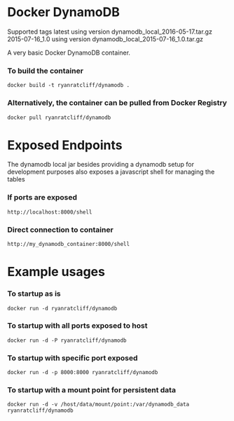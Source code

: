 # Docker DynamoDB
Supported tags
latest using version dynamodb_local_2016-05-17.tar.gz
2015-07-16_1.0 using version dynamodb_local_2015-07-16_1.0.tar.gz

A very basic Docker DynamoDB container.

### To build the container
```
docker build -t ryanratcliff/dynamodb .
```

### Alternatively, the container can be pulled from Docker Registry
```
docker pull ryanratcliff/dynamodb
```

# Exposed Endpoints
The dynamodb local jar besides providing a dynamodb setup for development purposes also exposes a javascript shell for managing the tables

### If ports are exposed
```
http://localhost:8000/shell
```

### Direct connection to container
```
http://my_dynamodb_container:8000/shell
```

# Example usages

### To startup as is
```
docker run -d ryanratcliff/dynamodb
```

### To startup with all ports exposed to host
```
docker run -d -P ryanratcliff/dynamodb
```

### To startup with specific port exposed
```
docker run -d -p 8000:8000 ryanratcliff/dynamodb
```

### To startup with a mount point for persistent data
```
docker run -d -v /host/data/mount/point:/var/dynamodb_data ryanratcliff/dynamodb
```
